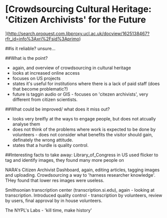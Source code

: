 # [Crowdsourcing Cultural Heritage: 'Citizen Archivists' for the Future
](http://search.proquest.com.libproxy.ucl.ac.uk/docview/1625138467?rfr_id=info%3Axri%2Fsid%3Aprimo)

##is it reliable?
unsure...


##What is the point?
- again, and overview of crowdsourcing in cultural heritage
- looks at increased online access
- focuses on US projects
- states it's useful for institutions where there is a lack of paid staff (does that become problematic?)
- future is taggin audio or GIS - focuses on 'citezen archivists', very different from citizen scientists.


##What could be improved/ what does it miss out?
- looks very breifly at the ways to engage people, but does not atcually analyse them
- does not think of the problems where work is expected to be done by volunteers - does not consider what benefits the visitor should gain, definately the wrong attitude.
- states that a hurdle is quality control.



##Interesting facts to take away:
Library_of_Congress in US used flicker to tag and identify images, they found many more people on

NARA's Citizen Archivist Dashboard, again, editing articles, tagging images and uploading. Crowdsourcing a way to 'harness researcher knowledge'. THey found that lower res images were useless.

Smithsonian transcription center (transcription.si.edu), again - looking at transcription. Introduced quality control - transcription by volunteers, review by users, final approval by in house volunteers.

The NYPL's Labs - 'kill time, make history'
